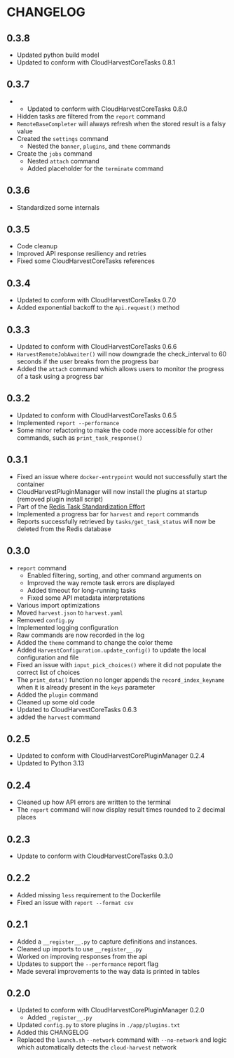 # CHANGELOG

## 0.3.8
- Updated python build model
- Updated to conform with CloudHarvestCoreTasks 0.8.1

## 0.3.7
- - Updated to conform with CloudHarvestCoreTasks 0.8.0
- Hidden tasks are filtered from the `report` command
- `RemoteBaseCompleter` will always refresh when the stored result is a falsy value
- Created the `settings` command
  - Nested the `banner`, `plugins`, and `theme` commands 
- Create the `jobs` command
  - Nested `attach` command
  - Added placeholder for the `terminate` command

## 0.3.6
- Standardized some internals

## 0.3.5
- Code cleanup
- Improved API response resiliency and retries
- Fixed some CloudHarvestCoreTasks references

## 0.3.4
- Updated to conform with CloudHarvestCoreTasks 0.7.0
- Added exponential backoff to the `Api.request()` method

## 0.3.3
- Updated to conform with CloudHarvestCoreTasks 0.6.6
- `HarvestRemoteJobAwaiter()` will now downgrade the check_interval to 60 seconds if the user breaks from the progress bar
- Added the `attach` command which allows users to monitor the progress of a task using a progress bar

## 0.3.2
- Updated to conform with CloudHarvestCoreTasks 0.6.5
- Implemented `report --performance`
- Some minor refactoring to make the code more accessible for other commands, such as `print_task_response()`

## 0.3.1
- Fixed an issue where `docker-entrypoint` would not successfully start the container
- CloudHarvestPluginManager will now install the plugins at startup (removed plugin install script)
- Part of the [Redis Task Standardization Effort](https://github.com/Cloud-Harvest/CloudHarvestAgent/issues/8)
- Implemented a progress bar for `harvest` and `report` commands
- Reports successfully retrieved by `tasks/get_task_status` will now be deleted from the Redis database

## 0.3.0
- `report` command
  - Enabled filtering, sorting, and other command arguments on 
  - Improved the way remote task errors are displayed
  - Added timeout for long-running tasks
  - Fixed some API metadata interpretations
- Various import optimizations
- Moved `harvest.json` to `harvest.yaml`
- Removed `config.py`
- Implemented logging configuration
- Raw commands are now recorded in the log
- Added the `theme` command to change the color theme
- Added `HarvestConfiguration.update_config()` to update the local configuration and file
- Fixed an issue with `input_pick_choices()` where it did not populate the correct list of choices
- The `print_data()` function no longer appends the `record_index_keyname` when it is already present in the `keys` parameter
- Added the `plugin` command
- Cleaned up some old code
- Updated to CloudHarvestCoreTasks 0.6.3
- added the `harvest` command

## 0.2.5
- Updated to conform with CloudHarvestCorePluginManager 0.2.4
- Updated to Python 3.13

## 0.2.4
- Cleaned up how API errors are written to the terminal
- The `report` command will now display result times rounded to 2 decimal places

## 0.2.3
- Update to conform with CloudHarvestCoreTasks 0.3.0

## 0.2.2
- Added missing `less` requirement to the Dockerfile
- Fixed an issue with `report --format csv`

## 0.2.1
- Added a `__register__.py` to capture definitions and instances.
- Cleaned up imports to use `__register__.py`
- Worked on improving responses from the api
- Updates to support the `--performance` report flag
- Made several improvements to the way data is printed in tables

## 0.2.0
- Updated to conform with CloudHarvestCorePluginManager 0.2.0
  - Added `_register__.py`
- Updated `config.py` to store plugins in `./app/plugins.txt`
- Added this CHANGELOG
- Replaced the `launch.sh` `--network` command with `--no-network` and logic which automatically detects the `cloud-harvest` network

